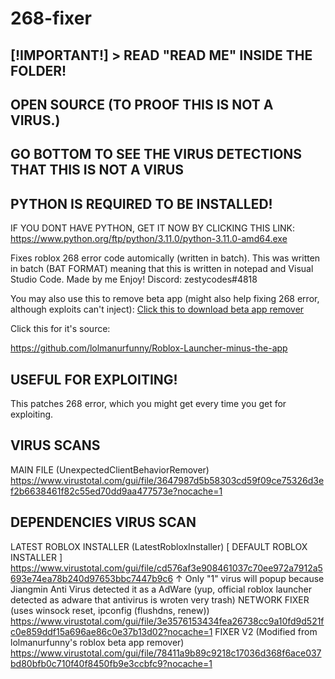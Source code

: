 # 268-fixer
## [!IMPORTANT!] > READ "READ ME" INSIDE THE FOLDER!
## OPEN SOURCE (TO PROOF THIS IS NOT A VIRUS.)
## GO BOTTOM TO SEE THE VIRUS DETECTIONS THAT THIS IS NOT A VIRUS
## PYTHON IS REQUIRED TO BE INSTALLED!

IF YOU DONT HAVE PYTHON, GET IT NOW BY CLICKING THIS LINK:
https://www.python.org/ftp/python/3.11.0/python-3.11.0-amd64.exe

Fixes roblox 268 error code automically (written in batch).
This was written in batch (BAT FORMAT) meaning that this is written in notepad and Visual Studio Code.
Made by me
Enjoy!
Discord: zestycodes#4818

You may also use this to remove beta app (might also help fixing 268 error, although exploits can't inject): [Click this to download beta app remover](https://github.com/lolmanurfunny/Roblox-Launcher-minus-the-app/archive/refs/heads/main.zip)

Click this for it's source:

https://github.com/lolmanurfunny/Roblox-Launcher-minus-the-app
## USEFUL FOR EXPLOITING!
This patches 268 error, which you might get every time you get for exploiting.
## VIRUS SCANS
MAIN FILE (UnexpectedClientBehaviorRemover)
https://www.virustotal.com/gui/file/3647987d5b58303cd59f09ce75326d3ef2b6638461f82c55ed70dd9aa477573e?nocache=1
## DEPENDENCIES VIRUS SCAN
LATEST ROBLOX INSTALLER (LatestRobloxInstaller) [ DEFAULT ROBLOX INSTALLER ]
https://www.virustotal.com/gui/file/cd576af3e908461037c70ee972a7912a5693e74ea78b240d97653bbc7447b9c6
↑ Only "1" virus will popup because Jiangmin Anti Virus detected it as a AdWare (yup, official roblox launcher detected as adware that antivirus is wroten very trash)
NETWORK FIXER (uses winsock reset, ipconfig (flushdns, renew))
https://www.virustotal.com/gui/file/3e3576153434fea26738cc9a10fd9d521fc0e859ddf15a696ae86c0e37b13d02?nocache=1
FIXER V2 (Modified from lolmanurfunny's roblox beta app remover)
https://www.virustotal.com/gui/file/78411a9b89c9218c17036d368f6ace037bd80bfb0c710f40f8450fb9e3ccbfc9?nocache=1
